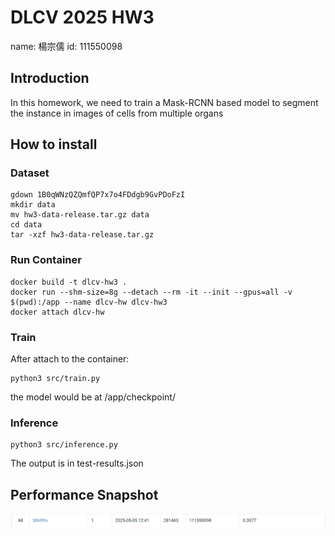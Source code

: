 # DLCV 2025 HW3

name: 楊宗儒
id: 111550098

## Introduction

In this homework, we need to train a Mask-RCNN based model to segment the instance in images of cells from multiple organs

## How to install

### Dataset
```
gdown 1B0qWNzQZQmfQP7x7o4FDdgb9GvPDoFzI
mkdir data
mv hw3-data-release.tar.gz data
cd data
tar -xzf hw3-data-release.tar.gz
```

### Run Container

```
docker build -t dlcv-hw3 .
docker run --shm-size=8g --detach --rm -it --init --gpus=all -v $(pwd):/app --name dlcv-hw dlcv-hw3
docker attach dlcv-hw
```

### Train

After attach to the container: 
```
python3 src/train.py
```

the model would be at /app/checkpoint/

### Inference

```
python3 src/inference.py
```

The output is in test-results.json


## Performance Snapshot

![image](performance.png)